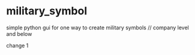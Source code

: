 # military_symbol
simple python gui for one way to create military symbols // company level and below

change 1
